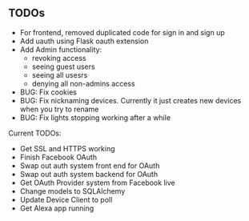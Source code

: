 ## TODOs 

- For frontend, removed duplicated code for sign in and sign up
- Add uauth using Flask oauth extension 
- Add Admin functionality:
    - revoking access 
    - seeing guest users
    - seeing all usesrs
    - denying all non-admins access
- BUG: Fix cookies
- BUG: Fix nicknaming devices. Currently it just creates new devices when you try to rename
- BUG: Fix lights stopping working after a while


Current TODOs:
- Get SSL and HTTPS working 
- Finish Facebook OAuth
- Swap out auth system front end for OAuth
- Swap out auth system backend for OAuth
- Get OAuth Provider system from Facebook live 
- Change models to SQLAlchemy 
- Update Device Client to poll
- Get Alexa app running 

